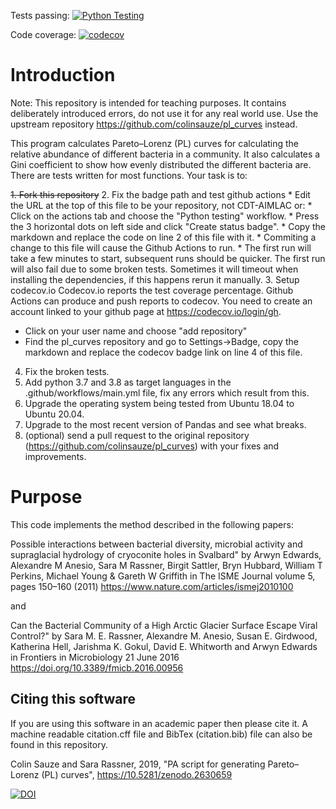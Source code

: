 Tests passing:
[![Python Testing](https://github.com/mhmatthall/pl_curves/actions/workflows/main.yml/badge.svg)](https://github.com/mhmatthall/pl_curves/actions/workflows/main.yml)

Code coverage: 
[![codecov](https://codecov.io/gh/mhmatthall/pl_curves/branch/master/graph/badge.svg?token=6UZ4M59BWJ)](https://codecov.io/gh/mhmatthall/pl_curves)

# Introduction

Note: This repository is intended for teaching purposes. It contains deliberately introduced errors, do not use it for any real world use. Use the upstream repository https://github.com/colinsauze/pl_curves instead.

This program calculates Pareto–Lorenz (PL) curves for calculating the relative abundance of different bacteria in a community. It also calculates a Gini coefficient to show how evenly distributed the different bacteria are. There are tests written for most functions. Your task is to:

~~1. Fork this repository~~
2. Fix the badge path and test github actions
    * Edit the URL at the top of this file to be your repository, not CDT-AIMLAC or:
      * Click on the actions tab and choose the "Python testing" workflow.
      * Press the 3 horizontal dots on left side and click "Create status badge".
      * Copy the markdown and replace the code on line 2 of this file with it.
    * Commiting a change to this file will cause the Github Actions to run.
    * The first run will take a few minutes to start, subsequent runs should be quicker. The first run will also fail due to some broken tests. Sometimes it will timeout when installing the dependencies, if this happens rerun it manually.
3. Setup codecov.io
   Codecov.io reports the test coverage percentage. Github Actions can produce and push reports to codecov. You need to create an account linked to your github page at https://codecov.io/login/gh.
   * Click on your user name and choose "add repository"
   * Find the pl_curves repository and go to Settings->Badge, copy the markdown and replace the codecov badge link on line 4 of this file.
4. Fix the broken tests.
5. Add python 3.7 and 3.8 as target languages in the .github/workflows/main.yml file, fix any errors which result from this.
6. Upgrade the operating system being tested from Ubuntu 18.04 to Ubuntu 20.04.
7. Upgrade to the most recent version of Pandas and see what breaks.
8. (optional) send a pull request to the original repository (https://github.com/colinsauze/pl_curves) with your fixes and improvements.


# Purpose

This code implements the method described in the following papers:

Possible interactions between bacterial diversity, microbial activity and 
supraglacial hydrology of cryoconite holes in Svalbard" by Arwyn Edwards, 
Alexandre M Anesio, Sara M Rassner, Birgit Sattler, Bryn Hubbard, William T 
Perkins, Michael Young & Gareth W Griffith in The ISME Journal volume 5, 
pages 150–160 (2011)
https://www.nature.com/articles/ismej2010100

and

Can the Bacterial Community of a 
High Arctic Glacier Surface Escape Viral Control?" by Sara M. E. Rassner, 
Alexandre M. Anesio, Susan E. Girdwood, Katherina Hell, Jarishma K. Gokul, 
David E. Whitworth and Arwyn Edwards in Frontiers in Microbiology 21 June 2016
https://doi.org/10.3389/fmicb.2016.00956

## Citing this software

If you are using this software in an academic paper then please cite it. A machine readable citation.cff file and BibTex (citation.bib) file can also be found in this repository.

Colin Sauze and Sara Rassner, 2019, "PA script for generating Pareto–Lorenz (PL) curves", https://10.5281/zenodo.2630659  

[![DOI](https://zenodo.org/badge/177189416.svg)](https://zenodo.org/badge/latestdoi/177189416)



